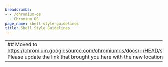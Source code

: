 ```yaml
---
breadcrumbs:
- - /chromium-os
  - Chromium OS
page_name: shell-style-guidelines
title: Shell Style Guidelines
---
```


<table>
<tr>

<td>## Moved to <a href="https://chromium.googlesource.com/chromiumos/docs/+/HEAD/styleguide/shell.md">https://chromium.googlesource.com/chromiumos/docs/+/HEAD/styleguide/shell.md</a>. Please update the link that brought you here with the new location.</td>

</tr>
</table>
